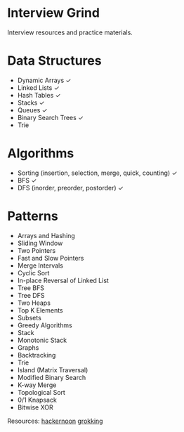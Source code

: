 # Interview Grind
Interview resources and practice materials.

# Data Structures
- Dynamic Arrays ✓
- Linked Lists ✓
- Hash Tables ✓
- Stacks ✓
- Queues ✓
- Binary Search Trees ✓
- Trie

# Algorithms
- Sorting (insertion, selection, merge, quick, counting) ✓
- BFS ✓
- DFS (inorder, preorder, postorder) ✓

# Patterns
- Arrays and Hashing
- Sliding Window
- Two Pointers
- Fast and Slow Pointers
- Merge Intervals
- Cyclic Sort
- In-place Reversal of Linked List
- Tree BFS
- Tree DFS
- Two Heaps
- Top K Elements
- Subsets
- Greedy Algorithms
- Stack
- Monotonic Stack
- Graphs
- Backtracking
- Trie
- Island (Matrix Traversal)
- Modified Binary Search
- K-way Merge
- Topological Sort
- 0/1 Knapsack
- Bitwise XOR



Resources: [hackernoon](https://hackernoon.com/14-patterns-to-ace-any-coding-interview-question-c5bb3357f6ed) [grokking](https://github.com/dipjul/Grokking-the-Coding-Interview-Patterns-for-Coding-Questions)
